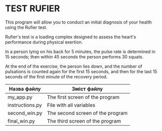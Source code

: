 # TEST RUFIER
This program will allow you to conduct an initial diagnosis of your health using the Rufier test.

Rufier's test is a loading complex designed to assess the heart's performance during physical exertion.

In a person lying on his back for 5 minutes, the pulse rate is determined in 15 seconds; then within 45 seconds the person performs 30 squats.

At the end of the exercise, the person lies down, and the number of pulsations is counted again for the first 15 seconds, and then for the last 15 seconds of the first minute of the recovery period.



Назва файлу    |  Зміст файлу
---------------|------------
my_app.py      | The first screen of the program
instructions.py| File with all variables
second_win.py  | The second screen of the program
final_win.py   | The third screen of the program
